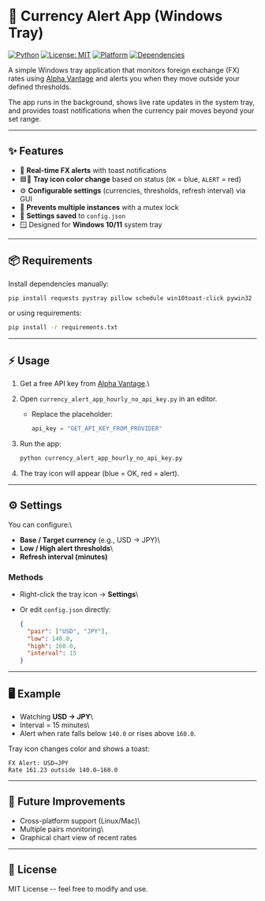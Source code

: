 # 💱 Currency Alert App (Windows Tray)

[![Python](https://img.shields.io/badge/python-3.9%2B-blue.svg)](https://www.python.org/)
[![License:
MIT](https://img.shields.io/badge/License-MIT-yellow.svg)](LICENSE)
[![Platform](https://img.shields.io/badge/platform-Windows-0078D6?logo=windows)](https://www.microsoft.com/windows)
[![Dependencies](https://img.shields.io/badge/dependencies-pip-blue)](requirements.txt)

A simple Windows tray application that monitors foreign exchange (FX)
rates using [Alpha Vantage](https://www.alphavantage.co/) and alerts you
when they move outside your defined thresholds.

The app runs in the background, shows live rate updates in the system
tray, and provides toast notifications when the currency pair moves
beyond your set range.

------------------------------------------------------------------------

## ✨ Features

-   🔔 **Real-time FX alerts** with toast notifications
-   🟦🔴 **Tray icon color change** based on status (`OK` = blue,
    `ALERT` = red)
-   ⚙️ **Configurable settings** (currencies, thresholds, refresh
    interval) via GUI
-   🛑 **Prevents multiple instances** with a mutex lock
-   💾 **Settings saved** to `config.json`
-   🪟 Designed for **Windows 10/11** system tray

------------------------------------------------------------------------

## 📦 Requirements

Install dependencies manually:

``` bash
pip install requests pystray pillow schedule win10toast-click pywin32
```

or using requirements:

``` bash
pip install -r requirements.txt
```

------------------------------------------------------------------------

## ⚡ Usage

1.  Get a free API key from [Alpha
    Vantage](https://www.alphavantage.co/support/#api-key).\

2.  Open `currency_alert_app_hourly_no_api_key.py` in an editor.

    -   Replace the placeholder:

        ``` python
        api_key = "GET_API_KEY_FROM_PROVIDER"
        ```

3.  Run the app:

    ``` bash
    python currency_alert_app_hourly_no_api_key.py
    ```

4.  The tray icon will appear (blue = OK, red = alert).

------------------------------------------------------------------------

## ⚙️ Settings

You can configure:\
- **Base / Target currency** (e.g., USD → JPY)\
- **Low / High alert thresholds**\
- **Refresh interval (minutes)**

### Methods

-   Right-click the tray icon → **Settings**\

-   Or edit `config.json` directly:

    ``` json
    {
      "pair": ["USD", "JPY"],
      "low": 140.0,
      "high": 160.0,
      "interval": 15
    }
    ```

------------------------------------------------------------------------

## 🖥️ Example

-   Watching **USD → JPY**\
-   Interval = 15 minutes\
-   Alert when rate falls below `140.0` or rises above `160.0`.

Tray icon changes color and shows a toast:

    FX Alert: USD→JPY
    Rate 161.23 outside 140.0–160.0

------------------------------------------------------------------------

## 🚀 Future Improvements

-   Cross-platform support (Linux/Mac)\
-   Multiple pairs monitoring\
-   Graphical chart view of recent rates

------------------------------------------------------------------------

## 📜 License

MIT License -- feel free to modify and use.
